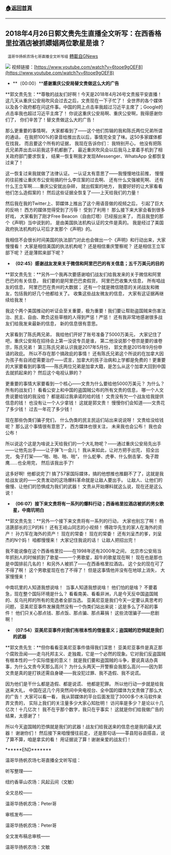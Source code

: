 ###  [:house:返回首頁](https://github.com/ourhimalayas/txt)
---


## 2018年4月26日郭文贵先生直播全文听写：在西香格里拉酒店被抓嫖娼两位歌星是谁？
` 温哥华扬帆农场七哥直播全文听写组` [轉載自GNews](https://gnews.org/zh-hans/1559568/)

![](https://assets.gnews.org/wp-content/uploads/2021/09/Screen-Shot-2021-09-27-at-7.37.36-PM.png)
视频链接：[https://www.youtube.com/watch?v=6tooe9gOEF8](https://www.youtube.com/watch?v=6tooe9gOEF8)

- **（00:00）****感谢重庆公安局替文贵做这么大的广告**


**郭文贵先生：**尊敬的战友们好啊！今天是2018年4月26号文贵报平安直播！这几天从重庆公安局吹风会过去之后，文贵现在一下子忙了！ 全世界的各个媒体以及各个政府都在问这件事。中国的网上点击率我超过习近平主席了；Google的点击率我也超过习近平主席了！ 你说这重庆公安局啊、重庆公安啊，我得感谢你们了， 你们辛苦了！替文贵做这么大的广告！

那么更重要的事情啊， 大家都看到了——这个他们剪辑的我和陈氏两位兄弟所谓的通话， 在我把100%的录音给推出去以后，事情完全变了味。这50多家媒体都在找我， 而且要这个所有的证据， 我现在告诉你们： 我特别开心， 他没有把陈氏兄弟弄出去以前我这手机都删了， 最近重庆吹风会以后我马上拿着手机到了相关政府部门要求恢复， 结果一恢复啊我才发现iMessenger、WhatsApp 全都恢复过来了！

这一恢复过来我就做了法律认证。 一认证太有意思了——我慢慢地往前推， 慢慢的往前推让重庆市公安局搞的什么李庄案的过去啊、 还有什么文强被死啊、 还有什么王立军啊……重庆公安就出杂碎， 就出假案的地方， 我要好好的让大家看看他们怎么造假案的！ 然后这些证据全恢复了——上天给我们的力量！

然后我在我的Twitter上、郭媒体上推出了这个用语音做的视频之后， 引起了巨大的反响！ 西方的媒体觉得受到了污辱！ 受到了利用！ 那么接下来大家会看到很多好戏， 大家看到了刚才Free Beacon（自由灯塔）已经报出来了， 而且我登的那个《声明》当中说到的， 是由美国执法机构认证的文件是真的。 我是经过了美国政府执法机构的认可后才发那个《声明》的。

我相信不会很长时间美国的执法部门对此也会做出一个《声明》和行动出来，大家慢慢看！ 大家是相信美国的执法机构呢？ 还是相信重庆警察呢？ 还是相信王立军部下呢？ 还是薄熙来部下呢？

- **（02:45）感谢战友发来关于微信和阿里巴巴的有关信息；五千万美元的目的**


**郭文贵先生：**另外一个我再次要感谢咱们战友们给我发来的关于微信和阿里巴巴的有关信息， 我们要的是阿里巴巴卖假货， 阿里巴巴收集大信息， 所有咱战友的信息， 阿里巴巴在贵州的大数据； 还有一个就是微信随意的关闭战友和微友，包括我的好几个他都给关了。 收集这些战友微友的信息， 大家有这证据再继续给我发！

我这个两个美国推动的听证会至关重要，极为重要！我们要让帮助盗国贼来伤害法治、民主、自由、欺负这些草根的人得到严惩！严惩！ 还有我非常地感谢很多战友们给我发来最新的信息， 新的信息很有意思。

大家看到了陈氏两兄弟， 我给他们开好了账号准备了5000万美元， 大家记住了吧，重庆公安局在招待会上第一没说专员是谁， 第二他没说那个卷宗是要的谁卷宗，陈氏兄弟！ 第三陈氏兄弟认识我是2017年5月份， 郭文贵是2015年9月份申请的政庇。 所以不存在那个搞政庇的事情！ 还有陈氏兄弟这个所说的在加拿大因为孩子有自闭症需要治疗——谎言，加拿大的孩子治病和上学都是免费的！更重要的大家要看到的事情——陈氏两位兄弟是加拿大籍，是怎么从这个加拿大回到中国去就抓起来的？ 然后这个电视认罪的？

更重要的事情大家要看到一个核心——文贵为什么要给他5000万美元？ 为什么？ 所有的战友们！ 看看公安上和中国的盗国贼公布的所有文贵的信息， 哪一个人文贵说要给钱的我没给？ 都是超过我承诺的给的钱！ 文贵没有欠一个战友给我提供信息的钱！ 也没有让一个人少拿钱！ 这就是郭文贵！ 慢慢你们会知道——文贵花了多少钱！ 过去一年花了多少钱！

现在那些伪类们骗子党们， 什么伪类的民主民运们站出来说说呀！ 文贵给没给钱呢？ 那么这个事情很有意思了， 西方媒体也很关注， 未来我也会公布！ 我也会公布！

所以说这个这是为啥说上天给我们的一个大礼物呢？——通过重庆公安局先出手——让他先出手——让子弹飞一会儿！ 我从来如此，让对方把手出完， 招全出完， 兔子打架——“啪、啪、啪、啪“， 什么蛇拳、虎拳、什么倒击掌、兔子蹬鹰……也全用完， 然后该我出手了!

这多好啊!  他都说完了! 搞了57家国际媒体，搞的他想推也推翻不了了，这就是我给战友说的——文贵发动的这场爆料革命就是让敌人要出手。 让敌人、让他们的傲慢、让他们的恐惧成为我们的武器！ 文贵从开始爆料就这么说，现在还是这么说！

- **（06:07）接下来文贵将有一系列的爆料行动；西香格里拉酒店被抓的男女歌星，中南坑明白**


**郭文贵先生：**另外一个接下来文贵将有一系列的行动， 大家也别忘了啊！ 杨洁篪部长的三P的料！ 还有王岐山同志的小视频！ 傅政华先生的家人在海外的资产！ 孙力军在海外的资产！ 现在的常委！ 现在的常委！ 还有刘呈杰的爹，刘呈杰的N个妈！ 咱都慢慢来！ 大家记住我说的话！ 让敌人把招出完！

我不能说像在这个西香格里拉——在1998年还有2000年之间， 北京市公安局当年抓别人的时候抓到了歌星——一个男歌星，超牛的歌星现在啊！ 现在也是那也是中国排前几名的！ 和另外人被抓了——在西香格里拉酒店。 这个女的现在可了不得了啊！ 这个男歌星现在也了不得了！ 但是这事情他并没有在地球上消失， 大家慢慢来！

中南坑里的人知道我想说啥！  当事人知道我想说啥！ 他们怕的是啥？ 不要着急，现在整个国际环境是什么？ 看看南美、看看非洲，凡是今天反中国盗国贼的、反乌托邦的所有的竞选者全部当选。 亚美尼亚是我们今天一定要认真思考的问题， 亚美尼亚事件发展竟然没有一个伪类们站出来说：这是多么了不起的事件！ 他们只关心那点钱、那点饭、那点骗、那点幕捐！ 这些流氓骗子——悲剧啊！

- **（07:54）亚美尼亚事件对我们有根本性的借鉴意义；盗国贼的恐惧就是我们的武器**


**郭文贵先生：**但你看看亚美尼亚事件值得我们深思！ 亚美尼亚事件是真正那个腐败丑闻——走乌托邦主义、走独裁，它是一个必然的现象。它对我们反盗国贼有根本性的一个实际借鉴的意义！ 就是我们要和盗国贼的斗争，要说真话办真事，为什么文贵今天那么高兴？ 为什么头两天一开警察会我那么高兴——因为郭文贵是真的是打铁还需自身硬——我没犯过罪、我不造假、我不说谎。

因为他们是干什么都是造假、都是说谎、 他都是犯罪。 所以他行动一步就是给我送来大礼， 中国在这几个月突然间中央电视台、全中国的媒体为文贵做了那么大的广告！ 大家可以看一看， 我从郭媒体的平台后面发现了3000多个木马软件来弄文贵的， 实际上我们的关注量多少大家心知肚明！ 访问率是多少？是论以十几亿次！十几亿次！ 我不在乎那个数字，我只在乎事实！ 这就是你们给我做广告的结果，太感谢了！

所以今天盗国贼的恐惧就是我们的武器！战友们给我送来的信息也是我的最大武器！ 谢谢你们！ 然后接下来咱慢慢往前走， 还是那句话——莘县阳谷县搭县，说了算不算，咱是拿实的看！ 用证据说了算！谢谢亲爱的战友们！

\*\*\*\*\*\*END\*\*\*\*\*\*\*

温哥华扬帆农场七哥直播全文听写组：

听写整理——

纽约香草山农场：风起云间（文敏）

全文总校——

温哥华扬帆农场：Peter哥

审核发布——

温哥华扬帆农场：Peter哥

全文发布稿总审核——

温哥华扬帆农场：文敏
